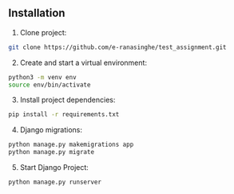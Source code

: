 

## Installation

1. Clone project:

```bash
git clone https://github.com/e-ranasinghe/test_assignment.git
```

2. Create and start a virtual environment:

```bash
python3 -m venv env
source env/bin/activate
```

3. Install project dependencies:

```bash
pip install -r requirements.txt
```

4. Django migrations:

```bash
python manage.py makemigrations app
python manage.py migrate
```
5. Start Django Project:

```bash
python manage.py runserver
```